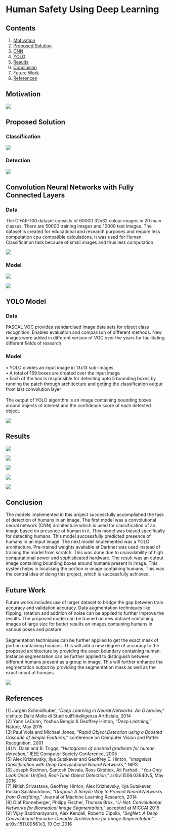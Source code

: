 # Human Safety Using Deep Learning

## Contents

1. [Motivation](#Motivation)
2. [Proposed Solution](#Proposed-Solution)
3. [CNN](#Convolution-Neural-Networks-with-Fully-Connected-Layers)
4. [YOLO](#YOLO-Model)
5. [Results](#Results)
6. [Conclusion](#Conclusion)
7. [Future Work](#Future)
8. [References](#References)

## Motivation

<p align="Centre">
	<img src="Images/whd.jpg" />
</p>

## Proposed Solution

### Classification

<p align="Centre">
	<img src="Images/cnn1.jpg" />
</p>

### Detection

<p align="Centre">
	<img src="Images/yolo2.jpg" />
</p>

## Convolution Neural Networks with Fully Connected Layers

### Data

The CIFAR-100 dataset consists of 60000 32x32 colour images in 20 main classes. There are 50000 training images and 10000 test images. The dataset is created for educational and research purposes and require less computation cpu compatible calculations. It was used for Human Classification task because of small images and thus less computation


<p align="Centre">
	<img src="Images/cnn3.jpg" />
</p>

### Model

<p align="Centre">
	<img src="Images/cnn2.jpg" />
</p>

<p align="Centre">
	<img src="Images/cnn4.jpg" />
</p>

## YOLO Model

### Data

PASCAL VOC provides standardised image data sets for object class recognition. Enables evaluation and comparison of different methods. New images were added in different version of VOC over the years for facilitating different fields of research

### Model

• YOLO divides an input image in 13x13 sub-images<br />
• A total of 169 boxes are created over the input image<br />
• Each of the box is responsible for detecting upto 5 bounding boxes by running the patch through architecture and getting the classification output from last convolution layer
<br /><br />
The output of YOLO algorithm is an image containing bounding boxes around objects of interest and the confidence score of each detected object.
<br />
<p align="Centre">
	<img src="Images/yolo1.jpg" />
</p>

## Results

<p align="Centre">
	<img src="Images/ro.jpg" />
</p>

<p align="Centre">
	<img src="Images/r3.jpg" />
</p>

<p align="Centre">
	<img src="Images/r4.jpg" />
</p>

<p align="Centre">
	<img src="Images/r1.jpg" />
</p>

<p align="Centre">
	<img src="Images/r2.jpg" />
</p>

## Conclusion

The models implemented in this project successfully accomplished the task of detection of humans in an image. The first model was a convolutional neural network (CNN) architecture which is used for classification of an image based on presence of human in it. This model was biased specifically for detecting humans. This model successfully predicted presence of humans in an input image. The next model implemented was a YOLO architecture. Pre-trained weights available at Darknet was used instead of training the model from scratch. This was done due to unavailability of high computational power and sophisticated hardware. The result was an output image containing bounding boxes around humans present in image. This system helps in localising the portion in image containing humans. This was the central idea of doing this project, which is successfully achieved.

## Future Work

Future works includes use of larger dataset to bridge the gap between train accuracy and validation accuracy. Data augmentation techniques like flipping, rotation and addition of noise can be applied to further improve the results. The proposed model can be trained on new dataset containing images of large size for better results on images containing humans in various poses and posture.<br /><br />
Segmentation techniques can be further applied to get the exact mask of portion containing humans. This will add a new degree of accuracy to the proposed architecture by providing the exact boundary containing human. Instance segmentation can be further applied to distinguish between different humans present as a group in image. This will further enhance the segmentation output by providing the segmentation mask as well as the exact count of humans.
<p align="Centre">
	<img src="Images/fw.jpg" />
</p>

## References

[1]	Jurgen Schmidhuber, *“Deep Learning in Neural Networks: An Overview,”* cIstituto Dalle Molle di Studi sull’Intelligenza Artificiale, 2014<br />
[2]	Yann LeCunn, Yoshua Bengio & Geoffrey Hinton, *“Deep Learning,”* Nature, May 2015<br />
[3]	Paul Viola and Michael Jones, *“Rapid Object Detection using a Boosted Cascade of Simple Features,”* conference on Computer Vision and Patter Recognition, 2001<br />
[4]	N. Dalal and B. Triggs, *“Histograms of oriented gradients for human detection,”* IEEE Computer Society Conference, 2005<br />
[5]	Alex Krizhevsky, Ilya Sutskever and Geoffrey E. Hinton, *“ImageNet Classification with Deep Convolutional Neural Networks,”* NIPS<br />
[6]	Joseph Redmon, Santosh Divvala, Ross Girshick, Ali Farhadi, *“You Only Look Once: Unified, Real-Time Object Detection,”* arXiv:1506.02640v5, May 2016<br />
[7]	Nitish Srivastava, Geoffrey Hinton, Alex Krizhevsky, Ilya Sutskever, Ruslan Salakhutdinov, *“Dropout: A Simple Way to Prevent Neural Networks from Overfitting,”* Journal of Machine Learning Research, 2014<br />
[8]	Olaf Ronneberger, Philipp Fischer, Thomas Brox, *“U-Net: Convolutional Networks for Biomedical Image Segmentation,”* accepted at MICCAI 2015<br />
[9] Vijay Badrinarayanan, Alex Kendall, Roberto Cipolla, *"SegNet: A Deep Convolutional Encoder-Decoder Architecture for Image Segmentation"*, arXiv:1511.00561v3, 10 Oct 2016